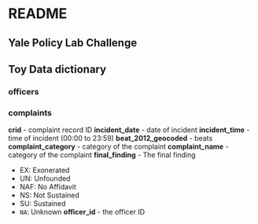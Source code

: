 # README #

## Yale Policy Lab Challenge ##


## Toy Data dictionary ##

### officers


### complaints
**crid** - complaint record ID
**incident_date** - date of incident
**incident_time** - time of incident (00:00 to 23:59)
**beat_2012_geocoded** - beats
**complaint_category** - category of the complaint
**complaint_name** - category of the complaint
**final_finding** - The final finding
  - EX: Exonerated
  - UN: Unfounded
  - NAF: No Affidavit
  - NS: Not Sustained
  - SU: Sustained
  - `NA`: Unknown
**officer_id** - the officer ID


